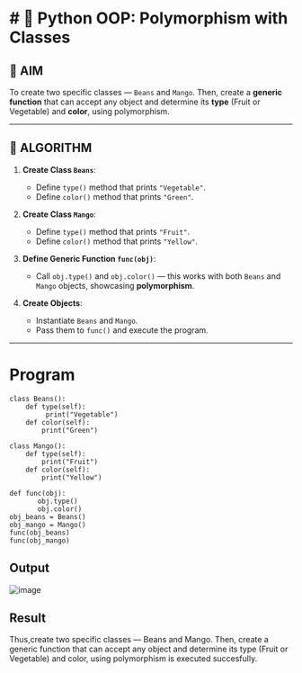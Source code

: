 # # 🐍 Python OOP: Polymorphism with Classes

## 🎯 AIM

To create two specific classes — `Beans` and `Mango`. Then, create a **generic function** that can accept any object and determine its **type** (Fruit or Vegetable) and **color**, using polymorphism.

---

## 🧠 ALGORITHM

1. **Create Class `Beans`**:
   - Define `type()` method that prints `"Vegetable"`.
   - Define `color()` method that prints `"Green"`.

2. **Create Class `Mango`**:
   - Define `type()` method that prints `"Fruit"`.
   - Define `color()` method that prints `"Yellow"`.

3. **Define Generic Function `func(obj)`**:
   - Call `obj.type()` and `obj.color()` — this works with both `Beans` and `Mango` objects, showcasing **polymorphism**.

4. **Create Objects**:
   - Instantiate `Beans` and `Mango`.
   - Pass them to `func()` and execute the program.

---

# Program



```
class Beans():
    def type(self):
         print("Vegetable")
    def color(self):
        print("Green")
    
class Mango():
    def type(self):
        print("Fruit")
    def color(self):
        print("Yellow")
    
def func(obj): 
       obj.type()
       obj.color()
obj_beans = Beans() 
obj_mango = Mango() 
func(obj_beans) 
func(obj_mango)
```

## Output

![image](https://github.com/user-attachments/assets/af33fd68-01ee-47d2-b0d2-6e7a9890025b)


## Result
Thus,create two specific classes — Beans and Mango. Then, create a generic function that can accept any object and determine its type (Fruit or Vegetable) and color, using polymorphism is executed succesfully.

